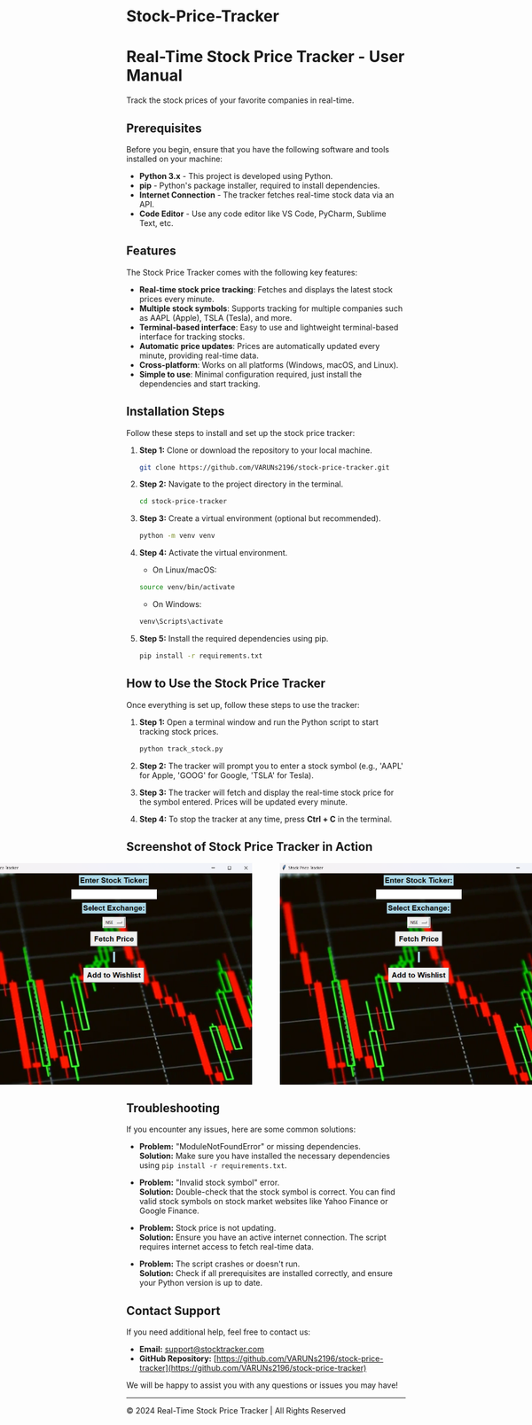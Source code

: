 # Stock-Price-Tracker
# Real-Time Stock Price Tracker - User Manual

Track the stock prices of your favorite companies in real-time.

## Prerequisites

Before you begin, ensure that you have the following software and tools installed on your machine:

- **Python 3.x** - This project is developed using Python.
- **pip** - Python's package installer, required to install dependencies.
- **Internet Connection** - The tracker fetches real-time stock data via an API.
- **Code Editor** - Use any code editor like VS Code, PyCharm, Sublime Text, etc.

## Features

The Stock Price Tracker comes with the following key features:

- **Real-time stock price tracking**: Fetches and displays the latest stock prices every minute.
- **Multiple stock symbols**: Supports tracking for multiple companies such as AAPL (Apple), TSLA (Tesla), and more.
- **Terminal-based interface**: Easy to use and lightweight terminal-based interface for tracking stocks.
- **Automatic price updates**: Prices are automatically updated every minute, providing real-time data.
- **Cross-platform**: Works on all platforms (Windows, macOS, and Linux).
- **Simple to use**: Minimal configuration required, just install the dependencies and start tracking.

## Installation Steps

Follow these steps to install and set up the stock price tracker:

1. **Step 1:** Clone or download the repository to your local machine.

    ```bash
    git clone https://github.com/VARUNs2196/stock-price-tracker.git
    ```

2. **Step 2:** Navigate to the project directory in the terminal.

    ```bash
    cd stock-price-tracker
    ```

3. **Step 3:** Create a virtual environment (optional but recommended).

    ```bash
    python -m venv venv
    ```

4. **Step 4:** Activate the virtual environment.

    - On Linux/macOS:

    ```bash
    source venv/bin/activate
    ```

    - On Windows:

    ```bash
    venv\Scripts\activate
    ```

5. **Step 5:** Install the required dependencies using pip.

    ```bash
    pip install -r requirements.txt
    ```

## How to Use the Stock Price Tracker

Once everything is set up, follow these steps to use the tracker:

1. **Step 1:** Open a terminal window and run the Python script to start tracking stock prices.

    ```bash
    python track_stock.py
    ```

2. **Step 2:** The tracker will prompt you to enter a stock symbol (e.g., 'AAPL' for Apple, 'GOOG' for Google, 'TSLA' for Tesla).

3. **Step 3:** The tracker will fetch and display the real-time stock price for the symbol entered. Prices will be updated every minute.

4. **Step 4:** To stop the tracker at any time, press **Ctrl + C** in the terminal.

## Screenshot of Stock Price Tracker in Action
<div style="display: flex; justify-content: center; gap: 50px;">
    <img src="1.png" alt="Stock Price Tracker in Action" width="500" height="400" />
    <img src="1.png" alt="Stock Price Tracker in Action" width="500" height="400" />
</div>



## Troubleshooting

If you encounter any issues, here are some common solutions:

- **Problem:** "ModuleNotFoundError" or missing dependencies.  
  **Solution:** Make sure you have installed the necessary dependencies using `pip install -r requirements.txt`.

- **Problem:** "Invalid stock symbol" error.  
  **Solution:** Double-check that the stock symbol is correct. You can find valid stock symbols on stock market websites like Yahoo Finance or Google Finance.

- **Problem:** Stock price is not updating.  
  **Solution:** Ensure you have an active internet connection. The script requires internet access to fetch real-time data.

- **Problem:** The script crashes or doesn't run.  
  **Solution:** Check if all prerequisites are installed correctly, and ensure your Python version is up to date.

## Contact Support

If you need additional help, feel free to contact us:

- **Email:** [support@stocktracker.com](mailto:support@stocktracker.com)
- **GitHub Repository:** [https://github.com/VARUNs2196/stock-price-tracker](https://github.com/VARUNs2196/stock-price-tracker)

We will be happy to assist you with any questions or issues you may have!

---

&copy; 2024 Real-Time Stock Price Tracker | All Rights Reserved
